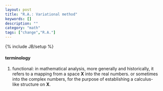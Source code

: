 ```yaml
---
layout: post
title: "R.A.: Variational method"
keywords: []
description: ""
category: "math"
tags: ["change","R.A."]
---
```

{% include JB/setup %}


#### terminology
1. functional: in mathematical analysis, more generally and historically, it
   refers to a mapping from a space **X** into the real numbers.  or sometimes
   into the complex numbers, for the purpose of establishing a calculus-like
   structure on **X**.

